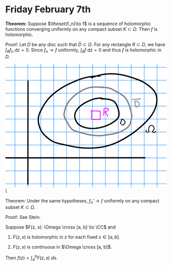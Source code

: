 # Friday February 7th

**Theorem:**
Suppose $\theset{f_n}\to f$ is a sequence of holomorphic functions converging uniformly on any compact subset $K \subset \Omega$.
Then $f$ is holomorphic.

Proof:
Let $D$ be any disc such that $\bar D \subset \Omega$.
For any rectangle $R \subset D$, we have $\int_R f_n ~dz = 0$.
Since $f_n \to f$ uniformly, $\int_R f ~dz = 0$ and thus $f$ is holomorphic in $D$.

![Image](figures/2020-02-07-13:36.png)\

Theorem:
Under the same hypotheses, $f_n' \to f$ uniformly on any compact subset $K \subset \Omega$.

Proof:
See Stein.

Suppose $F(z, s): \Omega \cross [a, b] \to \CC$ and

1. $F(z, s)$ is holomorphic in $z$ for each fixed $s \in [a, b]$.

2. $F(z, s)$ is continuous in $\Omega \cross [a, b]$.

Then $f(z) = \int_a^b F(z, s) ~ds$.
